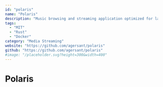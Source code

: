 ```yaml
---
id: "polaris"
name: "Polaris"
description: "Music browsing and streaming application optimized for large music collections, ease of use and high performance."
tags:
  - "MIT"
  - "Rust"
  - "Docker"
category: "Media Streaming"
website: "https://github.com/agersant/polaris"
github: "https://github.com/agersant/polaris"
#image: "/placeholder.svg?height=300&width=400"
---
```


# Polaris
